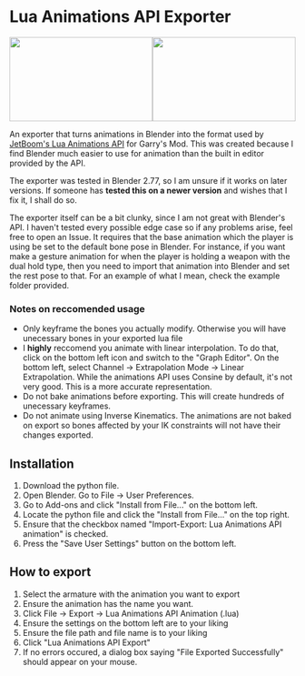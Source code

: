 # Lua Animations API Exporter
<p align="center">
<img src="https://i.imgur.com/itf0wob.gif" width="252" height="148"><img src="https://i.imgur.com/Jai4GjB.gif" width="252" height="148">
</p>

An exporter that turns animations in Blender into the format used by [JetBoom's Lua Animations API](https://github.com/JetBoom/animationsapi) for Garry's Mod. This was created because I find Blender much easier to use for animation than the built in editor provided by the API.

The exporter was tested in Blender 2.77, so I am unsure if it works on later versions. If someone has **tested this on a newer version** and wishes that I fix it, I shall do so.

The exporter itself can be a bit clunky, since I am not great with Blender's API. I haven't tested every possible edge case so if any problems arise, feel free to open an Issue. It requires that the base animation which the player is using be set to the default bone pose in Blender. For instance, if you want make a gesture animation for when the player is holding a weapon with the dual hold type, then you need to import that animation into Blender and set the rest pose to that. For an example of what I mean, check the example folder provided.

### Notes on reccomended usage
* Only keyframe the bones you actually modify. Otherwise you will have unecessary bones in your exported lua file
* I **highly** reccomend you animate with linear interpolation. To do that, click on the bottom left icon and switch to the "Graph Editor". On the bottom left, select Channel -> Extrapolation Mode -> Linear Extrapolation. While the animations API uses Consine by default, it's not very good. This is a more accurate representation.
* Do not bake animations before exporting. This will create hundreds of unecessary keyframes.
* Do not animate using Inverse Kinematics. The animations are not baked on export so bones affected by your IK constraints will not have their changes exported.

## Installation
1) Download the python file.
2) Open Blender. Go to File -> User Preferences.
3) Go to Add-ons and click "Install from File..." on the bottom left.
4) Locate the python file and click the "Install from File..." on the top right.
5) Ensure that the checkbox named "Import-Export: Lua Animations API animation" is checked.
6) Press the "Save User Settings" button on the bottom left.

## How to export
1) Select the armature with the animation you want to export
2) Ensure the animation has the name you want.
3) Click File -> Export -> Lua Animations API Animation (.lua)
4) Ensure the settings on the bottom left are to your liking
5) Ensure the file path and file name is to your liking
6) Click "Lua Animations API Export"
7) If no errors occured, a dialog box saying "File Exported Successfully" should appear on your mouse.
